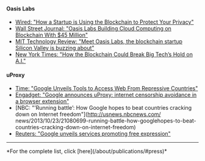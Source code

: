 #### Oasis Labs

- [Wired: "How a Startup is Using the Blockchain to Protect Your Privacy"](https://www.wired.com/story/how-a-startup-is-using-the-blockchain-to-protect-your-privacy/)
- [Wall Street Journal: "Oasis Labs Building Cloud Computing on Blockchain With $45 Million"](https://www.wsj.com/articles/oasis-labs-building-cloud-computing-on-blockchain-with-45-million-1531130401)
- [MIT Technology Review: "Meet Oasis Labs, the blockchain startup Silicon Valley is buzzing about"](https://www.technologyreview.com/s/611626/meet-oasis-labs-the-blockchain-startup-silicon-valley-is-buzzing-about/)
- [New York Times: "How the Blockchain Could Break Big Tech’s Hold on A.I."](https://www.nytimes.com/2018/10/20/technology/how-the-blockchain-could-break-big-techs-hold-on-ai.html)

#### uProxy   
- [Time: "Google Unveils Tools to Access Web From Repressive Countries"](http://business.time.com/2013/10/21/google-digital-rebels/)
- [Engadget: "Google announces uProxy: internet censorship avoidance in a browser extension"](http://www.engadget.com/2013/10/21/google-ideas-uproxy/)
- [NBC: "’Running battle’: How Google hopes to beat countries cracking down on Internet freedom"](http://usnews.nbcnews.com/ news/2013/10/23/21080699-running-battle-how-googlehopes-to-beat-countries-cracking-down-on-internet-freedom)
- [Reuters: "Google unveils services promoting free expression"](http://www.reuters.com/article/2013/10/22/google-tools-idUSL1N0IB25B20131022)

<hr />
*For the complete list, click [here](/about/publications/#press)*
